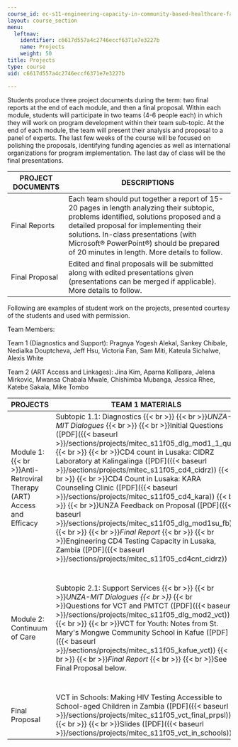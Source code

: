 ```yaml
---
course_id: ec-s11-engineering-capacity-in-community-based-healthcare-fall-2005
layout: course_section
menu:
  leftnav:
    identifier: c6617d557a4c2746eccf6371e7e3227b
    name: Projects
    weight: 50
title: Projects
type: course
uid: c6617d557a4c2746eccf6371e7e3227b

---
```


Students produce three project documents during the term: two final reports at the end of each module, and then a final proposal. Within each module, students will participate in two teams (4-6 people each) in which they will work on program development within their team sub-topic. At the end of each module, the team will present their analysis and proposal to a panel of experts. The last few weeks of the course will be focused on polishing the proposals, identifying funding agencies as well as international organizations for program implementation. The last day of class will be the final presentations.

| PROJECT DOCUMENTS | DESCRIPTIONS |
| --- | --- |
| Final Reports | Each team should put together a report of 15-20 pages in length analyzing their subtopic, problems identified, solutions proposed and a detailed proposal for implementing their solutions. In-class presentations (with Microsoft® PowerPoint®) should be prepared of 20 minutes in length. More details to follow. |
| Final Proposal | Edited and final proposals will be submitted along with edited presentations given (presentations can be merged if applicable). More details to follow. 

Following are examples of student work on the projects, presented courtesy of the students and used with permission.

Team Members:

Team 1 (Diagnostics and Support): Pragnya Yogesh Alekal, Sankey Chibale, Nedialka Douptcheva, Jeff Hsu, Victoria Fan, Sam Miti, Kateula Sichalwe, Alexis White

Team 2 (ART Access and Linkages): Jina Kim, Aparna Kollipara, Jelena Mirkovic, Mwansa Chabala Mwale, Chishimba Mubanga, Jessica Rhee, Katebe Sakala, Mike Tombo

| PROJECTS | TEAM 1 MATERIALS | TEAM 2 MATERIALS |
| --- | --- | --- |
| Module 1:  {{< br >}}Anti-Retroviral Therapy (ART) Access and Efficacy | Subtopic 1.1: Diagnostics  {{< br >}}  {{< br >}}_UNZA-MIT Dialogues_  {{< br >}}  {{< br >}}Initial Questions ([PDF]({{< baseurl >}}/sections/projects/mitec_s11f05_dlg_mod1_1_qu))  {{< br >}}  {{< br >}}CD4 count in Lusaka: CIDRZ Laboratory at Kalingalinga ([PDF]({{< baseurl >}}/sections/projects/mitec_s11f05_cd4_cidrz))  {{< br >}}  {{< br >}}CD4 Count in Lusaka: KARA Counseling Clinic ([PDF]({{< baseurl >}}/sections/projects/mitec_s11f05_cd4_kara))  {{< br >}}  {{< br >}}UNZA Feedback on Proposal ([PDF]({{< baseurl >}}/sections/projects/mitec_s11f05_dlg_mod1su_fb))  {{< br >}}  {{< br >}}_Final Report_  {{< br >}}  {{< br >}}Engineering CD4 Testing Capacity in Lusaka, Zambia ([PDF]({{< baseurl >}}/sections/projects/mitec_s11f05_cd4cnt_cidrz)) |  {{< br >}}{{< br >}} Subtopic 1.2: Access to ART  {{< br >}}  {{< br >}}_UNZA-MIT Dialogues  {{< br >}}  {{< br >}}_ART Access ([PDF]({{< baseurl >}}/sections/projects/mitec_s11f05_dialoguemod1_2))  {{< br >}}_  {{< br >}}Final Report_  {{< br >}}  {{< br >}}Antiretroviral Therapy Access in Zambia: Improving the Home-Base Care System ([PDF]({{< baseurl >}}/sections/projects/mitec_s11f05_art_access)) {{< br >}}{{< br >}}  |
| Module 2: Continuum of Care | Subtopic 2.1: Support Services  {{< br >}}  {{< br >}}_UNZA-MIT Dialogues  {{< br >}}_  {{< br >}}Questions for VCT and PMTCT ([PDF]({{< baseurl >}}/sections/projects/mitec_s11f05_dlg_mod2_vct))  {{< br >}}  {{< br >}}VCT for Youth: Notes from St. Mary's Mongwe Community School in Kafue ([PDF]({{< baseurl >}}/sections/projects/mitec_s11f05_kafue_vct))  {{< br >}}  {{< br >}}_Final Report_  {{< br >}}  {{< br >}}See Final Proposal below. | Subtopic 2.2: Linkage of In-Patient Care with Other Programs  {{< br >}}  {{< br >}}_UNZA-MIT Dialogues  {{< br >}}_  {{< br >}}Home-Based Care Reporting to Zambian Government Clinics ([PDF]({{< baseurl >}}/sections/projects/mitec_s11f05_link_flow))  {{< br >}}  {{< br >}}UNZA Feedback on Confluent Medical Records ([PDF]({{< baseurl >}}/sections/projects/mitec_s11f05_dlg_mod2_feedb))  {{< br >}}  {{< br >}}_Final Report_  {{< br >}}  {{< br >}}Linkage Report ([PDF]({{< baseurl >}}/sections/projects/mitec_s11f05_lnkg_final_rprt))  {{< br >}}  {{< br >}}Supplemental Table ([PDF]({{< baseurl >}}/sections/projects/mitec_s11f05_hbc_chart)) |
| Final Proposal | VCT in Schools: Making HIV Testing Accessible to School-aged Children in Zambia ([PDF]({{< baseurl >}}/sections/projects/mitec_s11f05_vct_final_prpsl))  {{< br >}}  {{< br >}}Slides ([PDF]({{< baseurl >}}/sections/projects/mitec_s11f05_vct_in_schools)) | Not Available